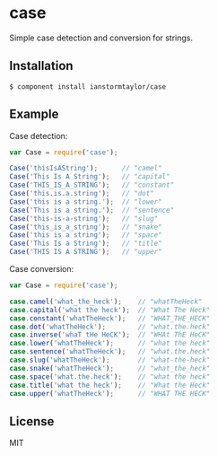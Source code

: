 
# case

  Simple case detection and conversion for strings.

## Installation

    $ component install ianstormtaylor/case

## Example
    
Case detection:
```js
var Case = require('case');

Case('thisIsAString');      // "camel"
Case('This Is A String');   // "capital"
Case('THIS_IS_A_STRING');   // "constant"
Case('this.is.a.string');   // "dot"
Case('this is a string.');  // "lower"
Case('This is a string.');  // "sentence"
Case('this-is-a-string');   // "slug"
Case('this_is_a_string');   // "snake"
Case('this is a string');   // "space"
Case('This Is a String');   // "title"
Case('THIS IS A STRING');   // "upper"
```

Case conversion:
```js
var Case = require('case');

case.camel('what_the_heck');    // "whatTheHeck"
case.capital('what the heck');  // "What The Heck"
case.constant('whatTheHeck');   // "WHAT_THE_HECK"
case.dot('whatTheHeck');        // "what.the.heck"
case.inverse('whaT tHe HeCK');  // "WHAt ThE HeCK"
case.lower('whatTheHeck');      // "what the heck"
case.sentence('whatTheHeck');   // "what.the.heck"
case.slug('whatTheHeck');       // "what-the-heck"
case.snake('whatTheHeck');      // "what_the_heck"
case.space('what.the.heck');    // "what the heck"
case.title('what the heck');    // "What the Heck"
case.upper('whatTheHeck');      // "WHAT THE HECK"
```

## License

  MIT
